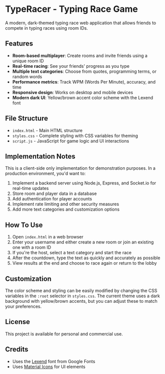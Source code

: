 # TypeRacer - Typing Race Game

A modern, dark-themed typing race web application that allows friends to compete in typing races using room IDs.

## Features

- **Room-based multiplayer**: Create rooms and invite friends using a unique room ID
- **Real-time racing**: See your friends' progress as you type
- **Multiple text categories**: Choose from quotes, programming terms, or random words
- **Performance metrics**: Track WPM (Words Per Minute), accuracy, and time
- **Responsive design**: Works on desktop and mobile devices
- **Modern dark UI**: Yellow/brown accent color scheme with the Lexend font

## File Structure

- `index.html` - Main HTML structure
- `styles.css` - Complete styling with CSS variables for theming
- `script.js` - JavaScript for game logic and UI interactions

## Implementation Notes

This is a client-side only implementation for demonstration purposes. In a production environment, you'd want to:

1. Implement a backend server using Node.js, Express, and Socket.io for real-time updates
2. Store room and player data in a database
3. Add authentication for player accounts
4. Implement rate limiting and other security measures
5. Add more text categories and customization options

## How To Use

1. Open `index.html` in a web browser
2. Enter your username and either create a new room or join an existing one with a room ID
3. If you're the host, select a text category and start the race
4. After the countdown, type the text as quickly and accurately as possible
5. View results at the end and choose to race again or return to the lobby

## Customization

The color scheme and styling can be easily modified by changing the CSS variables in the `:root` selector in `styles.css`. The current theme uses a dark background with yellow/brown accents, but you can adjust these to match your preferences.

## License

This project is available for personal and commercial use.

## Credits

- Uses the [Lexend](https://fonts.google.com/specimen/Lexend) font from Google Fonts
- Uses [Material Icons](https://fonts.google.com/icons) for UI elements